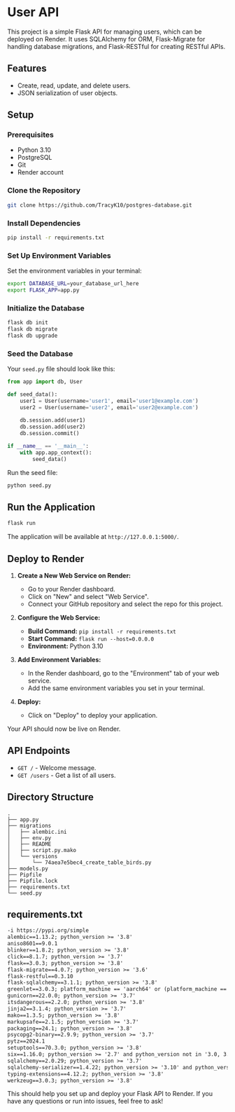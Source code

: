 # User API

This project is a simple Flask API for managing users, which can be deployed on Render. It uses SQLAlchemy for ORM, Flask-Migrate for handling database migrations, and Flask-RESTful for creating RESTful APIs.

## Features

- Create, read, update, and delete users.
- JSON serialization of user objects.

## Setup

### Prerequisites

- Python 3.10
- PostgreSQL
- Git
- Render account

### Clone the Repository

```sh
git clone https://github.com/TracyK10/postgres-database.git
```

### Install Dependencies

```sh
pip install -r requirements.txt
```

### Set Up Environment Variables

Set the environment variables in your terminal:

```sh
export DATABASE_URL=your_database_url_here
export FLASK_APP=app.py
```

### Initialize the Database

```sh
flask db init
flask db migrate
flask db upgrade
```

### Seed the Database

Your `seed.py` file should look like this:

```python
from app import db, User

def seed_data():
    user1 = User(username='user1', email='user1@example.com')
    user2 = User(username='user2', email='user2@example.com')
    
    db.session.add(user1)
    db.session.add(user2)
    db.session.commit()

if __name__ == '__main__':
    with app.app_context():
        seed_data()
```

Run the seed file:

```sh
python seed.py
```

## Run the Application

```sh
flask run
```

The application will be available at `http://127.0.0.1:5000/`.

## Deploy to Render

1. **Create a New Web Service on Render:**
    - Go to your Render dashboard.
    - Click on "New" and select "Web Service".
    - Connect your GitHub repository and select the repo for this project.

2. **Configure the Web Service:**
    - **Build Command:** `pip install -r requirements.txt`
    - **Start Command:** `flask run --host=0.0.0.0`
    - **Environment:** Python 3.10

3. **Add Environment Variables:**
    - In the Render dashboard, go to the "Environment" tab of your web service.
    - Add the same environment variables you set in your terminal.

4. **Deploy:**
    - Click on "Deploy" to deploy your application.

Your API should now be live on Render.

## API Endpoints

- `GET /` - Welcome message.
- `GET /users` - Get a list of all users.

## Directory Structure

```
.
├── app.py
├── migrations
│   ├── alembic.ini
│   ├── env.py
│   ├── README
│   ├── script.py.mako
│   └── versions
│       └── 74aea7e5bec4_create_table_birds.py
├── models.py
├── Pipfile
├── Pipfile.lock
├── requirements.txt
└── seed.py
```

## requirements.txt

```txt
-i https://pypi.org/simple
alembic==1.13.2; python_version >= '3.8'
aniso8601==9.0.1
blinker==1.8.2; python_version >= '3.8'
click==8.1.7; python_version >= '3.7'
flask==3.0.3; python_version >= '3.8'
flask-migrate==4.0.7; python_version >= '3.6'
flask-restful==0.3.10
flask-sqlalchemy==3.1.1; python_version >= '3.8'
greenlet==3.0.3; platform_machine == 'aarch64' or (platform_machine == 'ppc64le' or (platform_machine == 'x86_64' or (platform_machine == 'amd64' or (platform_machine == 'AMD64' or (platform_machine == 'win32' or platform_machine == 'WIN32')))))
gunicorn==22.0.0; python_version >= '3.7'
itsdangerous==2.2.0; python_version >= '3.8'
jinja2==3.1.4; python_version >= '3.7'
mako==1.3.5; python_version >= '3.8'
markupsafe==2.1.5; python_version >= '3.7'
packaging==24.1; python_version >= '3.8'
psycopg2-binary==2.9.9; python_version >= '3.7'
pytz==2024.1
setuptools==70.3.0; python_version >= '3.8'
six==1.16.0; python_version >= '2.7' and python_version not in '3.0, 3.1, 3.2'
sqlalchemy==2.0.29; python_version >= '3.7'
sqlalchemy-serializer==1.4.22; python_version >= '3.10' and python_version < '4.0'
typing-extensions==4.12.2; python_version >= '3.8'
werkzeug==3.0.3; python_version >= '3.8'
```

This should help you set up and deploy your Flask API to Render. If you have any questions or run into issues, feel free to ask!